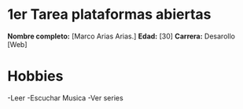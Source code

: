 # 1er Tarea plataformas abiertas

**Nombre completo:** [Marco Arias Arias.]
**Edad:** [30]
**Carrera:** Desarollo [Web]

# Hobbies

-Leer
-Escuchar Musica
-Ver series